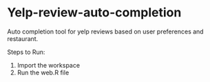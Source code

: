 # Yelp-review-auto-completion
Auto completion tool for yelp reviews based on user preferences and restaurant.

Steps to Run:
1) Import the workspace
2) Run the web.R file
